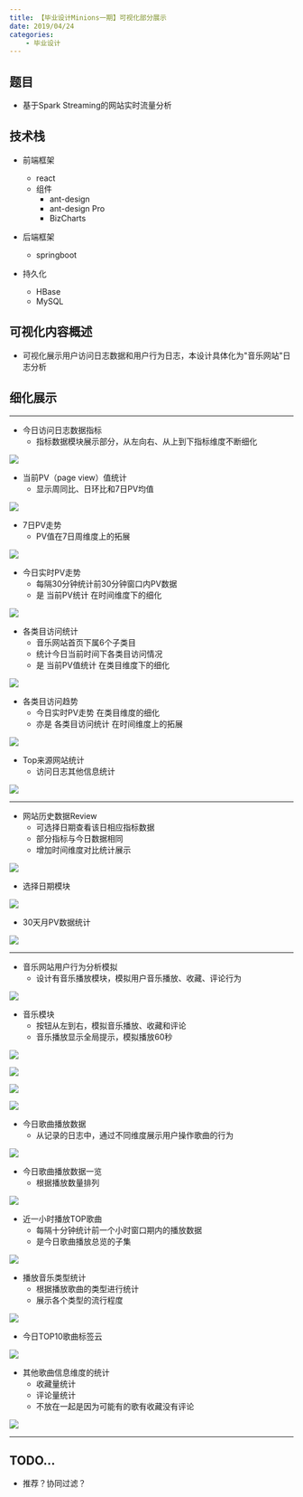 ```yaml
---
title: 【毕业设计Minions一期】可视化部分展示
date: 2019/04/24
categories: 
    - 毕业设计
---
```

## 题目
* 基于Spark Streaming的网站实时流量分析

## 技术栈
* 前端框架
    * react
    * 组件
        * ant-design
        * ant-design Pro
        * BizCharts

* 后端框架
    * springboot

* 持久化
    * HBase
    * MySQL

## 可视化内容概述
* 可视化展示用户访问日志数据和用户行为日志，本设计具体化为"音乐网站"日志分析

## 细化展示
---
* 今日访问日志数据指标
    * 指标数据模块展示部分，从左向右、从上到下指标维度不断细化
    
![](https://wx2.sinaimg.cn/mw1024/6a49516fly1g2dxf2zx0cj21hc0u07h0.jpg)

* 当前PV（page view）值统计
    * 显示周同比、日环比和7日PV均值

![](https://wx2.sinaimg.cn/mw1024/6a49516fly1g2dxf2u6f5j20gg062t9h.jpg)

* 7日PV走势
    * PV值在7日周维度上的拓展

![](https://wx2.sinaimg.cn/mw1024/6a49516fly1g2dxf2u8fvj20fk04cgm3.jpg)

* 今日实时PV走势
    * 每隔30分钟统计前30分钟窗口内PV数据
    * 是 当前PV统计 在时间维度下的细化

![](https://wx3.sinaimg.cn/mw1024/6a49516fly1g2dxf2w57fj20fh0anmyl.jpg)

* 各类目访问统计
    * 音乐网站首页下属6个子类目
    * 统计今日当前时间下各类目访问情况
    * 是 当前PV值统计 在类目维度下的细化

![](https://wx3.sinaimg.cn/mw1024/6a49516fly1g2dxer2jnaj20fi0bpmz4.jpg)

* 各类目访问趋势
    * 今日实时PV走势 在类目维度的细化
    * 亦是 各类目访问统计 在时间维度上的拓展

![](https://wx2.sinaimg.cn/mw1024/6a49516fly1g2dxer2k6fj20fg0eitcb.jpg)

* Top来源网站统计
    * 访问日志其他信息统计

![](https://wx3.sinaimg.cn/mw1024/6a49516fly1g2dxer06woj20f70b6wfk.jpg)

---

* 网站历史数据Review
    * 可选择日期查看该日相应指标数据
    * 部分指标与今日数据相同
    * 增加时间维度对比统计展示

![](https://wx4.sinaimg.cn/mw1024/6a49516fly1g2dxer7xxnj21hc0u0n8c.jpg)

* 选择日期模块

![](https://wx4.sinaimg.cn/mw1024/6a49516fly1g2dxer2rfgj20910f4jt9.jpg)

* 30天月PV数据统计

![](https://wx3.sinaimg.cn/mw1024/6a49516fly1g2dxeqyzmfj20ff07nq4i.jpg)

---
* 音乐网站用户行为分析模拟
    * 设计有音乐播放模块，模拟用户音乐播放、收藏、评论行为

![](https://wx2.sinaimg.cn/mw1024/6a49516fly1g2dxer21m0j21hc0u0qm6.jpg)

* 音乐模块
    * 按钮从左到右，模拟音乐播放、收藏和评论
    * 音乐播放显示全局提示，模拟播放60秒

![](https://wx1.sinaimg.cn/mw1024/6a49516fly1g2dxeqw5o6j20700c4ab6.jpg)

![](https://wx2.sinaimg.cn/mw1024/6a49516fly1g2dxer1oocj219t0ik7ht.jpg)

![](https://wx4.sinaimg.cn/mw1024/6a49516fly1g2dxe3s5u7j204z02a749.jpg)

![](https://wx3.sinaimg.cn/mw1024/6a49516fly1g2dxe3sn9zj204x023q2w.jpg)

* 今日歌曲播放数据
    * 从记录的日志中，通过不同维度展示用户操作歌曲的行为

![](https://wx4.sinaimg.cn/mw1024/6a49516fly1g2dxe3y2z4j21hc0u0al0.jpg)

* 今日歌曲播放数据一览
    * 根据播放数量排列

![](https://wx2.sinaimg.cn/mw1024/6a49516fly1g2dxe3wuz4j20fi0l8di5.jpg)

* 近一小时播放TOP歌曲
    * 每隔十分钟统计前一个小时窗口期内的播放数据
    * 是今日歌曲播放总览的子集

![](https://wx2.sinaimg.cn/mw1024/6a49516fly1g2dxe3umj4j20f30iv75k.jpg)

* 播放音乐类型统计
    * 根据播放歌曲的类型进行统计
    * 展示各个类型的流行程度

![](https://wx4.sinaimg.cn/mw1024/6a49516fly1g2dxe3vbvgj20f40el3zz.jpg)

* 今日TOP10歌曲标签云

![](https://wx4.sinaimg.cn/mw1024/6a49516fly1g2dxe3u8lsj20f308uq43.jpg)

* 其他歌曲信息维度的统计
    * 收藏量统计
    * 评论量统计
    * 不放在一起是因为可能有的歌有收藏没有评论

![](https://wx1.sinaimg.cn/mw1024/6a49516fly1g2dxe3uzugj20f80mo76a.jpg)

---

## TODO...
* 推荐？协同过滤？